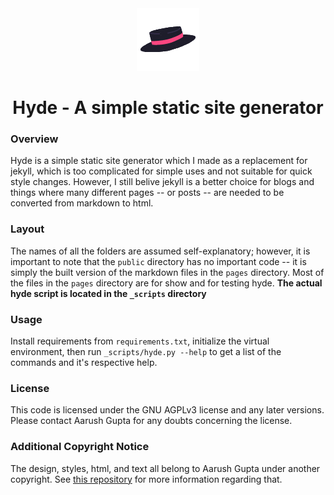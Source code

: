 <div align = "center">

<img src = "/_assets/logo.png">

<h1>Hyde - A simple static site generator</h1>

</div>

### Overview
Hyde is a simple static site generator which I made as a replacement for jekyll, which is too complicated for simple uses and not suitable for quick style changes. However, I still belive jekyll is a better choice for blogs and things where many different pages -- or posts -- are needed to be converted from markdown to html.

### Layout
The names of all the folders are assumed self-explanatory; however, it is important to note that the `public` directory has no important code -- it is simply the built version of the markdown files in the `pages` directory. Most of the files in the `pages` directory are for show and for testing hyde. **The actual hyde script is located in the `_scripts` directory**

### Usage
Install requirements from `requirements.txt`, initialize the virtual environment, then run `_scripts/hyde.py --help` to get a list of the commands and it's respective help.

### License
This code is licensed under the GNU AGPLv3 license and any later versions. Please contact Aarush Gupta for any doubts concerning the license.

### Additional Copyright Notice
The design, styles, html, and text all belong to Aarush Gupta under another copyright. See [this repository](https://github.com/theaarushgupta/theaarushgupta.github.io) for more information regarding that.
